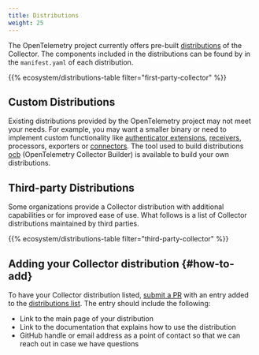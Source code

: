 ```yaml
---
title: Distributions
weight: 25
---
```


The OpenTelemetry project currently offers pre-built [distributions][] of the
Collector. The components included in the distributions can be found by in the
`manifest.yaml` of each distribution.

[distributions]: https://github.com/open-telemetry/opentelemetry-collector-releases/tree/main/distributions

{{% ecosystem/distributions-table filter="first-party-collector" %}}

## Custom Distributions

Existing distributions provided by the OpenTelemetry project may not meet your
needs. For example, you may want a smaller binary or need to implement custom
functionality like
[authenticator extensions](../building/authenticator-extension),
[receivers](../building/receiver), processors, exporters or
[connectors](../building/connector). The tool used to build distributions
[ocb](../custom-collector) (OpenTelemetry Collector Builder) is available to
build your own distributions.

## Third-party Distributions

Some organizations provide a Collector distribution with additional capabilities
or for improved ease of use. What follows is a list of Collector distributions
maintained by third parties.

{{% ecosystem/distributions-table filter="third-party-collector" %}}

## Adding your Collector distribution {#how-to-add}

To have your Collector distribution listed, [submit a PR][] with an entry added
to the [distributions list][]. The entry should include the following:

- Link to the main page of your distribution
- Link to the documentation that explains how to use the distribution
- GitHub handle or email address as a point of contact so that we can reach out
  in case we have questions

[submit a PR]: /docs/contributing/pull-requests/
[distributions list]: https://github.com/open-telemetry/opentelemetry.io/tree/main/data/ecosystem/distributions.yaml
